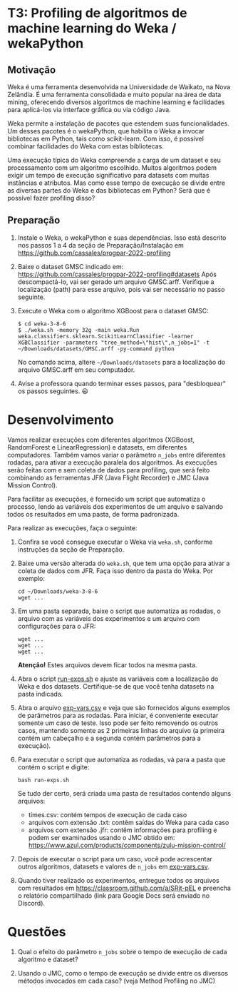 # T3: Profiling de algoritmos de machine learning do Weka / wekaPython


## Motivação

Weka é uma ferramenta desenvolvida na Universidade de Waikato, na Nova Zelândia. É uma ferramenta consolidada e muito popular na área de data mining, oferecendo diversos algoritmos de machine learning e facilidades para aplicá-los via interface gráfica ou via código Java.

Weka permite a instalação de pacotes que estendem suas funcionalidades. Um desses pacotes é o wekaPython, que habilita o Weka a invocar bibliotecas em Python, tais como scikit-learn. Com isso, é possível combinar facilidades do Weka com estas bibliotecas.

Uma execução típica do Weka compreende a carga de um dataset e seu processamento com um algoritmo escolhido. 
Muitos algoritmos podem exigir um tempo de execução significativo para datasets com muitas instâncias e atributos.
Mas como esse tempo de execução se divide entre as diversas partes do Weka e das bibliotecas em Python? Será que é possível fazer profiling disso? 


## Preparação

1. Instale o Weka, o wekaPython e suas dependências. Isso está descrito nos passos 1 a 4 da seção de Preparação/Instalação em https://github.com/cassales/progpar-2022-profiling

2. Baixe o dataset GMSC indicado em: https://github.com/cassales/progpar-2022-profiling#datasets Após descompactá-lo, vai ser gerado um arquivo GMSC.arff. Verifique a localização (path) para esse arquivo, pois vai ser necessário no passo seguinte.

3. Execute o Weka com o algoritmo XGBoost para o dataset GMSC:
   ```
   $ cd weka-3-8-6
   $ ./weka.sh -memory 32g -main weka.Run weka.classifiers.sklearn.ScikitLearnClassifier -learner XGBClassifier -parameters "tree_method=\"hist\",n_jobs=1" -t ~/Downloads/datasets/GMSC.arff -py-command python
   ```
   No comando acima, altere `~/Downloads/datasets` para a localização do arquivo GMSC.arff em seu computador.


4. Avise a professora quando terminar esses passos, para "desbloquear" os passos seguintes. 😃



# Desenvolvimento


Vamos realizar execuções com diferentes algoritmos (XGBoost, RandomForest e LinearRegression) e datasets, em diferentes computadores. Também vamos variar o parâmetro `n_jobs` entre diferentes rodadas, para ativar a execução paralela dos algoritmos.
As execuções serão feitas com e sem coleta de dados para profiling, que será feito combinando as ferramentas JFR (Java Flight Recorder) e JMC (Java Mission Control).

Para facilitar as execuções, é fornecido um script que automatiza o processo, lendo as variáveis dos experimentos de um arquivo e salvando todos os resultados em uma pasta, de forma padronizada.

Para realizar as execuções, faça o seguinte:

1. Confira se você consegue executar o Weka via `weka.sh`, conforme instruções da seção de Preparação. 

2. Baixe uma versão alterada do `weka.sh`, que tem uma opção para ativar a coleta de dados com JFR. Faça isso dentro da pasta do Weka. Por exemplo:
   ```
   cd ~/Downloads/weka-3-8-6
   wget ...
   ```

3. Em uma pasta separada, baixe o script que automatiza as rodadas, o arquivo com as variáveis dos experimentos e um arquivo com configurações para o JFR:
   ```
   wget ...
   wget ...
   wget ...
   ```
   **Atenção!** Estes arquivos devem ficar todos na mesma pasta.

4. Abra o script [run-exps.sh](run-exps.sh) e ajuste as variáveis com a localização do Weka e dos datasets. Certifique-se de que você tenha datasets na pasta indicada.

5. Abra o arquivo [exp-vars.csv](exp-vars.csv) e veja que são fornecidos alguns exemplos de parâmetros para as rodadas. Para iniciar, é conveniente executar somente um caso de teste. Isso pode ser feito removendo os outros casos, mantendo somente as 2 primeiras linhas do arquivo (a primeira contém um cabeçalho e a segunda contém parâmetros para a execução).

6. Para executar o script que automatiza as rodadas, vá para a pasta que contém o script e digite:
   ```
   bash run-exps.sh
   ```
   Se tudo der certo, será criada uma pasta de resultados contendo alguns arquivos:
   - times.csv: contém tempos de execução de cada caso
   - arquivos com extensão .txt: contêm saídas do Weka para cada caso
   - arquivos com extensão .jfr: contêm informações para profiling e podem ser examinados usando o JMC obtido em: https://www.azul.com/products/components/zulu-mission-control/

7. Depois de executar o script para um caso, você pode acrescentar outros algoritmos, datasets e valores de `n_jobs` em [exp-vars.csv](exp-vars.csv). 

8. Quando tiver realizado os experimentos, entregue todos os arquivos com resultados em https://classroom.github.com/a/SRjt-pEL e preencha o relatório compartilhado (link para Google Docs será enviado no Discord).




# Questões

1. Qual o efeito do parâmetro `n_jobs` sobre o tempo de execução de cada algoritmo e dataset? 

2. Usando o JMC, como o tempo de execução se divide entre os diversos métodos invocados em cada caso? (veja Method Profiling no JMC)

